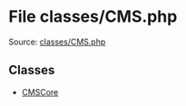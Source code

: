 File classes/CMS.php
=========

Source: [classes/CMS.php](https://github.com/PrestaShop/PrestaShop/blob/1.5.3.0/classes/CMS.php)


Classes
-------

* [CMSCore](class.CMSCore.md)

